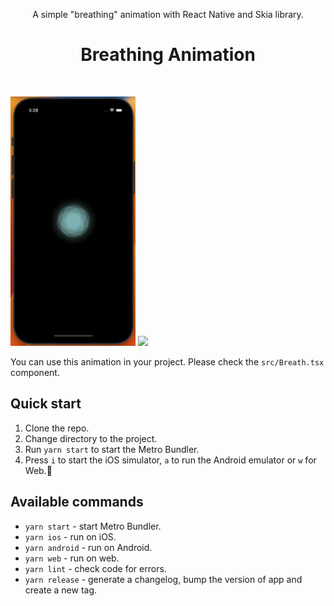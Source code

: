<p align="center">
  A simple "breathing" animation with React Native and Skia library.
</p>

<h1 align="center">Breathing Animation</h1>
<br>

<img src="./screen-1.gif" width="200"></img>
<img src="./screen-2.gif" width="200"></img>

You can use this animation in your project. Please check the `src/Breath.tsx` component.

## Quick start

1. Clone the repo.
2. Change directory to the project.
3. Run `yarn start` to start the Metro Bundler.
4. Press `i` to start the iOS simulator, `a` to run the Android emulator or `w` for Web.📱

## Available commands

- `yarn start` - start Metro Bundler.
- `yarn ios` - run on iOS.
- `yarn android` - run on Android.
- `yarn web` - run on web.
- `yarn lint` - check code for errors.
- `yarn release` - generate a changelog, bump the version of app and create a new tag.

